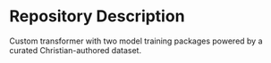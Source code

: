 # Repository Description

Custom transformer with two model training packages powered by a curated Christian-authored dataset.

